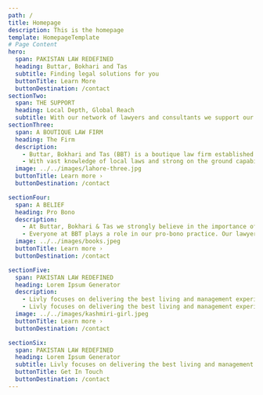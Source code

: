 ```yaml
---
path: /
title: Homepage
description: This is the homepage
template: HomepageTemplate
# Page Content
hero:
  span: PAKISTAN LAW REDEFINED
  heading: Buttar, Bokhari and Tas
  subtitle: Finding legal solutions for you
  buttonTitle: Learn More
  buttonDestination: /contact
sectionTwo:
  span: THE SUPPORT
  heading: Local Depth, Global Reach
  subtitle: With our network of lawyers and consultants we support our clients wherever they do business.
sectionThree:
  span: A BOUTIQUE LAW FIRM
  heading: The Firm
  description:
    - Buttar, Bokhari and Tas (BBT) is a boutique law firm established in 1990. BBT is full service law firm assisting and advising clients on entire spectrum of corporate and commercial laws as well as contentious criminal issues.
    - With vast knowledge of local laws and strong on the ground capabilities BBT offers one stop shop for foreign investors investing in Pakistan. Our dynamic team regularly advises businesses on all areas of commercial laws including Corporate Compliance, Corporate Restructuring, Agency-Distribution and Franchising, Intellectual Property, Taxation and Employment.
  image: ../../images/lahore-three.jpg
  buttonTitle: Learn more ›
  buttonDestination: /contact

sectionFour:
  span: A BELIEF
  heading: Pro Bono
  description:
    - At Buttar, Bokhari & Tas we strongly believe in the importance of pro-bono work for the profession, society and promotion of the rule of law.
    - Everyone at BBT plays a role in our pro-bono practice. Our lawyers spend time each year providing free legal service to individuals and organisations that qualify for pro-bono assistance.
  image: ../../images/books.jpeg
  buttonTitle: Learn more ›
  buttonDestination: /contact

sectionFive:
  span: PAKISTAN LAW REDEFINED
  heading: Lorem Ipsum Generator
  description:
    - Livly focuses on delivering the best living and management experiences through modern apartment technology. Livly focuses on delivering the best living and management experiences through modern apartment technology.
    - Livly focuses on delivering the best living and management experiences through modern apartment technology. Livly focuses on delivering the best living and management experiences through modern apartment technology.
  image: ../../images/kashmiri-girl.jpeg
  buttonTitle: Learn more ›
  buttonDestination: /contact

sectionSix:
  span: PAKISTAN LAW REDEFINED
  heading: Lorem Ipsum Generator
  subtitle: Livly focuses on delivering the best living and management experiences through modern apartment technology.
  buttonTitle: Get In Touch
  buttonDestination: /contact
---
```

